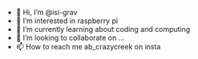 - 👋 Hi, I’m @isi-grav
- 👀 I’m interested in raspberry pi
- 🌱 I’m currently learning about coding and computing
- 💞️ I’m looking to collaborate on ...
- 📫 How to reach me ab_crazycreek on insta

<!---
isi-grav/isi-grav is a ✨ special ✨ repository because its `README.md` (this file) appears on your GitHub profile.
You can click the Preview link to take a look at your changes.
--->
